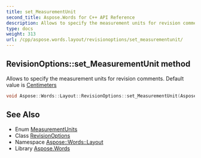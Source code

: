 ```yaml
---
title: set_MeasurementUnit
second_title: Aspose.Words for C++ API Reference
description: Allows to specify the measurement units for revision comments. Default value is Centimeters
type: docs
weight: 313
url: /cpp/aspose.words.layout/revisionoptions/set_measurementunit/
---
```

## RevisionOptions::set_MeasurementUnit method


Allows to specify the measurement units for revision comments. Default value is [Centimeters](../../../aspose.words/measurementunits/)

```cpp
void Aspose::Words::Layout::RevisionOptions::set_MeasurementUnit(Aspose::Words::MeasurementUnits value)
```

## See Also

* Enum [MeasurementUnits](../../../aspose.words/measurementunits/)
* Class [RevisionOptions](../)
* Namespace [Aspose::Words::Layout](../../)
* Library [Aspose.Words](../../../)
